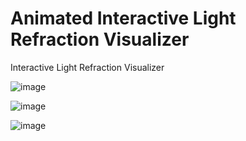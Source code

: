 # Animated Interactive Light Refraction Visualizer
Interactive Light Refraction Visualizer

![image](https://github.com/user-attachments/assets/77d534e3-b71d-4eb3-91b1-df76379e9bb4)

![image](https://github.com/user-attachments/assets/b856eef4-3352-4249-99d9-0bd255d680f1)

![image](https://github.com/user-attachments/assets/35befeb7-2674-4ab2-979d-fb16fbe0494a)
